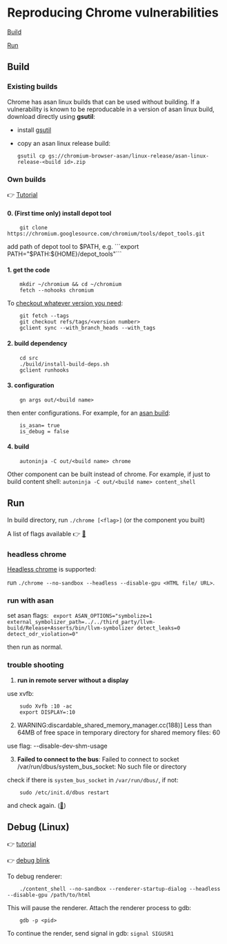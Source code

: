 # Reproducing Chrome vulnerabilities

[Build](#build)

[Run](#run)

## Build

### Existing builds

Chrome has asan linux builds that can be used without building. If a vulnerability is known to be reproducable in a version of asan linux build, download directly using **gsutil**:

- install [gsutil](https://cloud.google.com/storage/docs/gsutil_install#sdk-install)

- copy an asan linux release build:

	```gsutil cp gs://chromium-browser-asan/linux-release/asan-linux-release-<build id>.zip```


### Own builds

:point_right: [Tutorial](https://chromium.googlesource.com/chromium/src/+/master/docs/linux/build_instructions.md)

#### 0. (First time only) install depot tool

```
	git clone https://chromium.googlesource.com/chromium/tools/depot_tools.git
```

add path of depot tool to $PATH, e.g. ```export PATH="$PATH:${HOME}/depot_tools"```

#### 1. get the code

```
	mkdir ~/chromium && cd ~/chromium
	fetch --nohooks chromium
```

To [checkout whatever version you need](http://www.chromium.org/developers/how-tos/get-the-code/working-with-release-branches):
```
	git fetch --tags
	git checkout refs/tags/<version number>
	gclient sync --with_branch_heads --with_tags
```

#### 2. build dependency
```
	cd src
	./build/install-build-deps.sh
	gclient runhooks
```

#### 3. configuration
```
	gn args out/<build name>
```
then enter configurations. For example, for an [asan build](https://chromium.googlesource.com/chromium/src/+/HEAD/docs/asan.md):
```
	is_asan= true
	is_debug = false
```

#### 4. build
```
	autoninja -C out/<build name> chrome
```

Other component can be built instead of chrome. For example, if just to build content shell: ```autoninja -C out/<build name> content_shell```


## Run

In build directory, run ```./chrome [<flag>]``` (or the component you built)

A list of flags available :point_right: [:link:](https://peter.sh/experiments/chromium-command-line-switches/)

### headless chrome

[Headless chrome](https://developers.google.com/web/updates/2017/04/headless-chrome) is supported:

run ```./chrome --no-sandbox --headless --disable-gpu <HTML file/ URL>```.

### run with asan

set asan flags: ``` export ASAN_OPTIONS="symbolize=1 external_symbolizer_path=../../third_party/llvm-build/Release+Asserts/bin/llvm-symbolizer detect_leaks=0 detect_odr_violation=0"```

then run as normal.

### trouble shooting

1. **run in remote server without a display**

use xvfb:
```
	sudo Xvfb :10 -ac
	export DISPLAY=:10
```

2. WARNING:discardable_shared_memory_manager.cc(188)] Less than 64MB of free space in temporary directory for shared memory files: 60

use flag: --disable-dev-shm-usage

3. **Failed to connect to the bus**: Failed to connect to socket /var/run/dbus/system_bus_socket: No such file or directory

check if there is ```system_bus_socket``` in ```/var/run/dbus/```, if not:

```
	sudo /etc/init.d/dbus restart
```

and check again. ([:link:](https://bugs.debian.org/cgi-bin/bugreport.cgi?bug=444668))


## Debug (Linux)

:point_right: [tutorial](https://chromium.googlesource.com/chromium/src/+/81c0fc6d4/docs/linux_debugging.md)

:point_right: [debug blink](https://www.chromium.org/blink/getting-started-with-blink-debugging)

To debug renderer:

```
	./content_shell --no-sandbox --renderer-startup-dialog --headless --disable-gpu /path/to/html
```

This will pause the renderer. Attach the renderer process to gdb:

```
	gdb -p <pid>
```

To continue the render, send signal in gdb: ```signal SIGUSR1```
